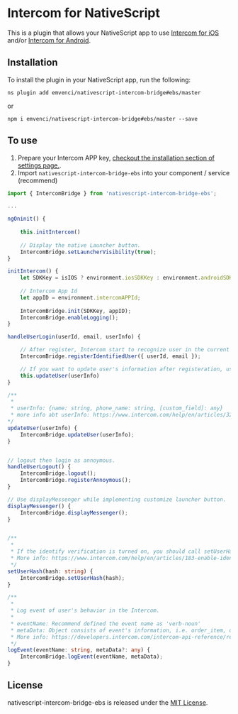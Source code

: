 # Intercom for NativeScript

This is a plugin that allows your NativeScript app to use [Intercom for iOS](https://github.com/intercom/intercom-ios) and/or [Intercom for Android](https://github.com/intercom/intercom-android).

## Installation

To install the plugin in your NativeScript app, run the following:
```script
ns plugin add emvenci/nativescript-intercom-bridge#ebs/master
```
or
```script
npm i emvenci/nativescript-intercom-bridge#ebs/master --save
```

## To use
1. Prepare your Intercom APP key, [checkout the installation section of settings page.](https://www.intercom.com/help/en/articles/3539-where-can-i-find-my-workspace-id-app-id).
2. Import `nativescript-intercom-bridge-ebs` into your component / service (recommend)

```typescript
import { IntercomBridge } from 'nativescript-intercom-bridge-ebs';

...

ngOninit() {
    
    this.initIntercom()
    
    // Display the native Launcher button.
    IntercomBridge.setLauncherVisibility(true);
}

initIntercom() {
    let SDKKey = isIOS ? environment.iosSDKKey : environment.androidSDKKey;
    
    // Intercom App Id
    let appID = environment.intercomAPPId;
    
    IntercomBridge.init(SDKKey, appID);
    IntercomBridge.enableLogging();
}

handleUserLogin(userId, email, userInfo) {

    // After register, Intercom start to recognize user in the current conversation, only accept id and email.
    IntercomBridge.registerIdentifiedUser({ userId, email });

    // If you want to update user's information after registeration, use updateUser.
    this.updateUser(userInfo)
}

/**
 * 
 * userInfo: {name: string, phone_name: string, [custom_field]: any}
 * more info abt userInfo: https://www.intercom.com/help/en/articles/320-tracking-user-data-in-intercom
*/
updateUser(userInfo) {
    IntercomBridge.updateUser(userInfo);
}


// logout then login as annoymous.
handleUserLogout() {
    IntercomBridge.logout();
    IntercomBridge.registerAnnoymous();
}

// Use displayMessenger while implementing customize launcher button.
displayMessenger() {
    IntercomBridge.displayMessenger();
}


/**
 * 
 * If the identify verification is turned on, you should call setUserHash before registeration. hash is the digest of id or email of user.
 * More info: https://www.intercom.com/help/en/articles/183-enable-identity-verification-for-web-and-mobile 
 */
setUserHash(hash: string) {
    IntercomBridge.setUserHash(hash);
}

/**
 * 
 * Log event of user's behavior in the Intercom.
 * 
 * eventName: Recommend defined the event name as 'verb-noun'
 * metaData: Object consists of event's information, i.e. order_item, order_date.
 * More info: https://developers.intercom.com/intercom-api-reference/reference#event-model
 */
logEvent(eventName: string, metaData?: any) {
    IntercomBridge.logEvent(eventName, metaData);
}


```

## License

nativescript-intercom-bridge-ebs is released under the [MIT License](http://www.opensource.org/licenses/MIT).
